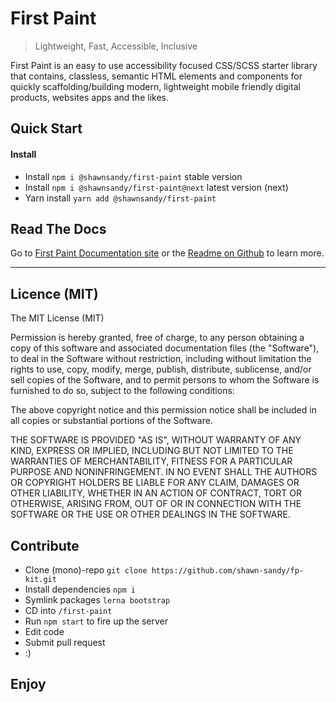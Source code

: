 # First Paint

> Lightweight, Fast, Accessible, Inclusive

First Paint is an easy to use accessibility focused CSS/SCSS starter library that contains, classless, semantic HTML elements and components for quickly scaffolding/building modern, lightweight mobile friendly digital products, websites apps and the likes.

## Quick Start

#### Install

- Install `npm i @shawnsandy/first-paint` stable version
- Install `npm i @shawnsandy/first-paint@next` latest version (next)
- Yarn install `yarn add @shawnsandy/first-paint`

## Read The Docs

Go to [First Paint Documentation site](https://first-paint.netlify.app) or the [Readme on Github](/www/README.md) to learn more.

---------
## Licence (MIT)

The MIT License (MIT)

Permission is hereby granted, free of charge, to any person obtaining a copy of this software and associated documentation files (the "Software"), to deal in the Software without restriction, including without limitation the rights to use, copy, modify, merge, publish, distribute, sublicense, and/or sell copies of the Software, and to permit persons to whom the Software is furnished to do so, subject to the following conditions:

The above copyright notice and this permission notice shall be included in all copies or substantial portions of the Software.

THE SOFTWARE IS PROVIDED "AS IS", WITHOUT WARRANTY OF ANY KIND, EXPRESS OR IMPLIED, INCLUDING BUT NOT LIMITED TO THE WARRANTIES OF MERCHANTABILITY, FITNESS FOR A PARTICULAR PURPOSE AND NONINFRINGEMENT. IN NO EVENT SHALL THE AUTHORS OR COPYRIGHT HOLDERS BE LIABLE FOR ANY CLAIM, DAMAGES OR OTHER LIABILITY, WHETHER IN AN ACTION OF CONTRACT, TORT OR OTHERWISE, ARISING FROM, OUT OF OR IN CONNECTION WITH THE SOFTWARE OR THE USE OR OTHER DEALINGS IN THE SOFTWARE.

## Contribute

- Clone (mono)-repo `git clone https://github.com/shawn-sandy/fp-kit.git`
- Install dependencies `npm i`
- Symlink packages `lerna bootstrap`
- CD into `/first-paint`
- Run `npm start` to fire up the server
- Edit code
- Submit pull request
- :)

## Enjoy


